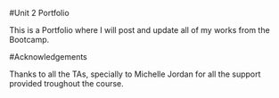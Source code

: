 #Unit 2 Portfolio

This is a Portfolio where I will post and update all of my works from the Bootcamp. 

#Acknowledgements

Thanks to all the TAs, specially to Michelle Jordan for all the support provided troughout the course.
